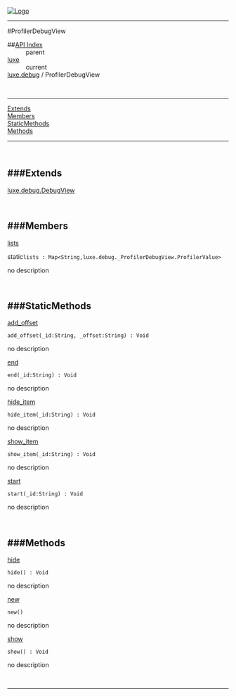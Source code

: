 
[![Logo](../../../images/logo.png)](../../../index.html)

---

#ProfilerDebugView


##[API Index](../../../api/index.html#luxe.debug)   
&emsp;&emsp;&emsp;parent    
[luxe](../)     
&emsp;&emsp;&emsp;current    
[luxe.debug](./) / ProfilerDebugView

<br/>

---


[Extends](#Extends)   
[Members](#Members)   
[StaticMethods](#StaticMethods)   
[Methods](#Methods)   


---

&nbsp;   

<a class="lift" name="Extends" ></a>
###Extends   
---
<a class="lift" name="luxe.debug.DebugView" href="{{{rel_path}}}api/luxe/debug/DebugView.html">luxe.debug.DebugView</a>

&nbsp;   

<a class="lift" name="Members" ></a>
###Members   
---
<a class="lift" name="lists" href="#lists">lists</a>



<span class="inline-block static">static</span>`lists : Map<String,luxe.debug._ProfilerDebugView.ProfilerValue>`

<span class="small_desc_flat"> no description </span>   

&nbsp;   

<a class="lift" name="StaticMethods" ></a>
###StaticMethods   
---
<a class="lift" name="add_offset" href="#add_offset">add_offset</a>



`add_offset(_id:String, _offset:String) : Void`

<span class="small_desc_flat"> no description </span>   

<a class="lift" name="end" href="#end">end</a>



`end(_id:String) : Void`

<span class="small_desc_flat"> no description </span>   

<a class="lift" name="hide_item" href="#hide_item">hide_item</a>



`hide_item(_id:String) : Void`

<span class="small_desc_flat"> no description </span>   

<a class="lift" name="show_item" href="#show_item">show_item</a>



`show_item(_id:String) : Void`

<span class="small_desc_flat"> no description </span>   

<a class="lift" name="start" href="#start">start</a>



`start(_id:String) : Void`

<span class="small_desc_flat"> no description </span>   

&nbsp;   

<a class="lift" name="Methods" ></a>
###Methods   
---
<a class="lift" name="hide" href="#hide">hide</a>



`hide() : Void`

<span class="small_desc_flat"> no description </span>   

<a class="lift" name="new" href="#new">new</a>



`new() `

<span class="small_desc_flat"> no description </span>   

<a class="lift" name="show" href="#show">show</a>



`show() : Void`

<span class="small_desc_flat"> no description </span>   



&nbsp;
&nbsp;
&nbsp;

---  


&nbsp;   
&nbsp;   